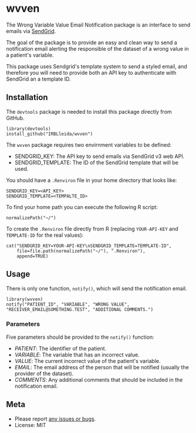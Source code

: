# wvven
The Wrong Variable Value Email Notification package is an interface to send emails via [SendGrid](https://sendgrid.com/).

The goal of the package is to provide an easy and clean way to send a notification email alerting the responsible of the dataset of a wrong value in a patient's variable.

This package uses Sendgrid's template system to send a styled email, and therefore you will need to provide both an API key to authenticate with SendGrid an a template ID.


## Installation

The `devtools` package is needed to install this package directly from GitHub.

```
library(devtools)
install_github("IRBLleida/wvven")
```

The `wvven` package requires two envirnment variables to be defined:

 - SENDGRID_KEY: The API key to send emails via SendGrid v3 web API.
 - SENDGRID_TEMPLATE: The ID of the SendGrid template that will be used.

You should have a `.Renviron` file in your home directory that looks like:

```
SENDGRID_KEY=<API_KEY>
SENDGRID_TEMPLATE=<TEMPALTE_ID>
```

To find your home path you can execute the following R script:

```
normalizePath("~/")
```

To create the `.Renviron` file directly from R (replacing `YOUR-API-KEY` and `TEMPLATE-ID` for the real values):

```
cat("SENDGRID_KEY=YOUR-API-KEY\nSENDGRID_TEMPLATE=TEMPLATE-ID",
    file=file.path(normalizePath("~/"), ".Renviron"),
    append=TRUE)
```

## Usage
There is only one function, `notify()`, which will send the notification email.

```
library(wvven)
notify("PATIENT_ID", "VARIABLE", "WRONG VALUE", "RECEIVER_EMAIL@SOMETHING.TEST", "ADDITIONAL COMMENTS.")
```

### Parameters
Five parameters should be provided to the `notify()` function:
 - *PATIENT*: The identifier of the patient.
 - *VARIABLE*: The variable that has an incorrect value.
 - *VALUE*: The current incorrect value of the patient's variable.
 - *EMAIL*: The email address of the person that will be notified (usually the provider of the dataset).
 - *COMMENTS*: Any additional comments that should be included in the notification email.

## Meta
- Please report [any issues or bugs](https://github.com/IRBLleida/wvven/issues).
- License: MIT
